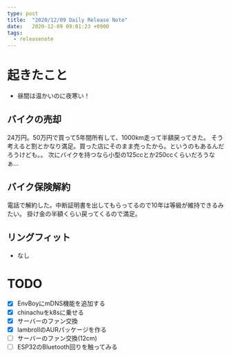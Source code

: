 ```yaml
---
type: post
title:  "2020/12/09 Daily Release Note"
date:   2020-12-09 09:01:23 +0900
tags:
  - releasenote
---
```

# 起きたこと

* 昼間は温かいのに夜寒い！

## バイクの売却

24万円。50万円で買って5年間所有して、1000km走って半額戻ってきた。
そう考えると割とかなり満足。買った店にそのまま売ったから。というのもあるんだろうけども。。
次にバイクを持つなら小型の125ccとか250ccくらいだろうなぁ…

## バイク保険解約

電話で解約した。中断証明書を出してもらってるので10年は等級が維持できるみたい。
掛け金の半額くらい戻ってくるので満足。

## 

## リングフィット

* なし

# TODO 

- [x] EnvBoyにmDNS機能を追加する
- [x] chinachuをk8sに乗せる
- [x] サーバーのファン交換
- [x] lambrollのAURパッケージを作る
- [ ] サーバーのファン交換(12cm)
- [ ] ESP32のBluetooth回りを触ってみる
